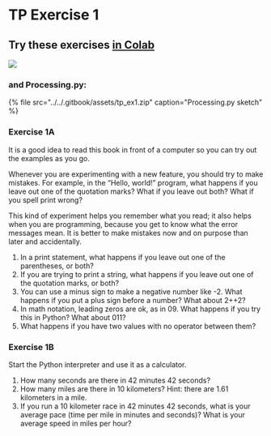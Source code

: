 # TP Exercise 1

## Try these exercises [in Colab](https://colab.research.google.com/gist/douglasgoodwin/811045b1758e748a778bac5012f28396/copy-of-thinkpython_ex1.ipynb)

[![](https://colab.research.google.com/assets/colab-badge.svg)](https://colab.research.google.com/gist/douglasgoodwin/811045b1758e748a778bac5012f28396/copy-of-thinkpython_ex1.ipynb)

### and Processing.py:

{% file src="../../.gitbook/assets/tp\_ex1.zip" caption="Processing.py sketch" %}

### **Exercise 1A**

It is a good idea to read this book in front of a computer so you can try out the examples as you go.

Whenever you are experimenting with a new feature, you should try to make mistakes. For example, in the “Hello, world!” program, what happens if you leave out one of the quotation marks? What if you leave out both? What if you spell print wrong?

This kind of experiment helps you remember what you read; it also helps when you are programming, because you get to know what the error messages mean. It is better to make mistakes now and on purpose than later and accidentally.

1. In a print statement, what happens if you leave out one of the parentheses, or both?
2. If you are trying to print a string, what happens if you leave out one of the quotation marks, or both?
3. You can use a minus sign to make a negative number like -2. What happens if you put a plus sign before a number? What about 2++2?
4. In math notation, leading zeros are ok, as in 09. What happens if you try this in Python? What about 011?
5. What happens if you have two values with no operator between them?

### **Exercise 1B**

Start the Python interpreter and use it as a calculator.

1. How many seconds are there in 42 minutes 42 seconds?
2. How many miles are there in 10 kilometers? Hint: there are 1.61 kilometers in a mile.
3. If you run a 10 kilometer race in 42 minutes 42 seconds, what is your average pace \(time per mile in minutes and seconds\)? What is your average speed in miles per hour?


